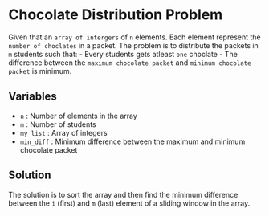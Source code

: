 # Chocolate Distribution Problem

Given that an `array of intergers` of `n` elements. Each element represent the `number of choclates` in a packet. The problem is to distribute the packets in `m` students such that:
    - Every students gets atleast `one` choclate
    - The difference between the `maximum chocolate packet` and `minimum chocolate packet` is minimum.

## Variables

- `n` : Number of elements in the array
- `m` : Number of students
- `my_list` : Array of integers
- `min_diff` : Minimum difference between the maximum and minimum chocolate packet

## Solution

The solution is to sort the array and then find the minimum difference between the `i` (first) and `m` (last) element of a sliding window in the array.
